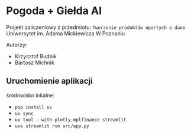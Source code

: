 # Pogoda + Giełda AI

Projekt zaliczeniowy z przedmiotu: `Tworzenie produktów opartych o dane` 
Uniwersytet im. Adama Mickiewicza W Poznaniu

Autorzy:
- Krzysztof Budnik
- Bartosz Michnik


## Uruchomienie aplikacji

środowisko lokalne:

- `pip install uv`
- `uv sync`
- `uv tool --with plotly,mplfinance streamlit`
- `uvx streamlit run src/app.py`

